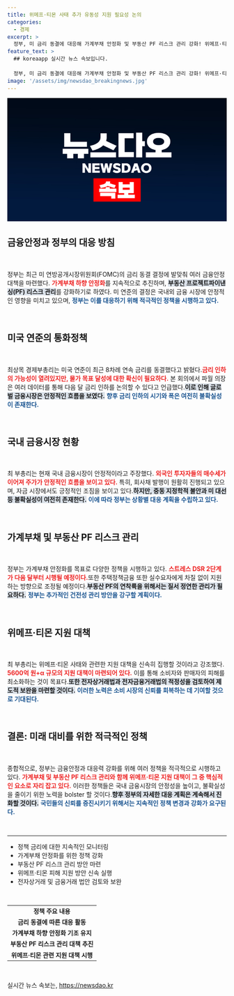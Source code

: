 ```yaml
---
title: 위메프·티몬 사태 추가 유동성 지원 필요성 논의
categories:
  - 경제
excerpt: >
  정부, 미 금리 동결에 대응해 가계부채 안정화 및 부동산 PF 리스크 관리 강화! 위메프·티몬 사태에선 5600억 원+α 지원책 신속 집행 예정. 불확실성 속, 금융시장 안정성 유지에 나선다. 클릭해서 더 알아보세요!
feature_text: >
  ## koreaapp 실시간 뉴스 속보입니다.

  정부, 미 금리 동결에 대응해 가계부채 안정화 및 부동산 PF 리스크 관리 강화! 위메프·티몬 사태에선 5600억 원+α 지원책 신속 집행 예정. 불확실성 속, 금융시장 안정성 유지에 나선다. 클릭해서 더 알아보세요!
image: '/assets/img/newsdao_breakingnews.jpg'
---
```


<p><img src="/assets/img/newsdao_breakingnews.jpg" alt="koreaapp 속보" /></p>

<h2 data-ke-size="size26">금융안정과 정부의 대응 방침</h2>

<p data-ke-size="size16">&nbsp;</p>

<p>정부는 최근 미 연방공개시장위원회(FOMC)의 금리 동결 결정에 발맞춰 여러 금융안정 대책을 마련했다. <b><span style="color: #ee2323;">가계부채 하향 안정화</span></b>를 지속적으로 추진하며, <b><span style="background-color: #21538527;">부동산 프로젝트파이낸싱(PF) 리스크 관리</span></b>를 강화하기로 하였다. 미 연준의 결정은 국내외 금융 시장에 안정적인 영향을 미치고 있으며, <b><span style="color: #1a5490;">정부는 이를 대응하기 위해 적극적인 정책을 시행하고 있다.</span></b> </p>

<p data-ke-size="size16">&nbsp;</p>

<h2 data-ke-size="size26">미국 연준의 통화정책</h2>

<p data-ke-size="size16">&nbsp;</p>

<p>최상목 경제부총리는 미국 연준이 최근 8차례 연속 금리를 동결했다고 밝혔다.<b><span style="color: #ee2323;">금리 인하의 가능성이 열려있지만, 물가 목표 달성에 대한 확신이 필요하다.</span></b> 본 회의에서 파월 의장은 여러 데이터를 통해 다음 달 금리 인하를 논의할 수 있다고 언급했다.<b><span style="background-color: #21538527;">이로 인해 글로벌 금융시장은 안정적인 흐름을 보였다.</span></b> <b><span style="color: #1a5490;">향후 금리 인하의 시기와 폭은 여전히 불확실성이 존재한다.</span></b> </p>

<p data-ke-size="size16">&nbsp;</p>

<h2 data-ke-size="size26">국내 금융시장 현황</h2>

<p data-ke-size="size16">&nbsp;</p>

<p>최 부총리는 현재 국내 금융시장이 안정적이라고 주장했다. <b><span style="color: #ee2323;">외국인 투자자들의 매수세가 이어져 주가가 안정적인 흐름을 보이고 있다.</span></b> 특히, 회사채 발행이 원활히 진행되고 있으며, 자금 시장에서도 긍정적인 조짐을 보이고 있다.<b><span style="background-color: #21538527;">하지만, 중동 지정학적 불안과 미 대선 등 불확실성이 여전히 존재한다.</span></b> <b><span style="color: #1a5490;">이에 따라 정부는 상황별 대응 계획을 수립하고 있다.</span></b> </p>

<p data-ke-size="size16">&nbsp;</p>

<h2 data-ke-size="size26">가계부채 및 부동산 PF 리스크 관리</h2>

<p data-ke-size="size16">&nbsp;</p>

<p>정부는 가계부채 안정화를 목표로 다양한 정책을 시행하고 있다. <b><span style="color: #ee2323;">스트레스 DSR 2단계가 다음 달부터 시행될 예정이다.</span></b>또한 주택정책금융 또한 실수요자에게 차질 없이 지원하는 방향으로 조정될 예정이다.<b><span style="background-color: #21538527;">부동산 PF의 연착륙을 위해서는 질서 정연한 관리가 필요하다.</span></b> <b><span style="color: #1a5490;">정부는 추가적인 건전성 관리 방안을 강구할 계획이다.</span></b> </p>

<p data-ke-size="size16">&nbsp;</p>

<h2 data-ke-size="size26">위메프·티몬 지원 대책</h2>

<p data-ke-size="size16">&nbsp;</p>

<p>최 부총리는 위메프·티몬 사태와 관련한 지원 대책을 신속히 집행할 것이라고 강조했다. <b><span style="color: #ee2323;">5600억 원+α 규모의 지원 대책이 마련되어 있다.</span></b> 이를 통해 소비자와 판매자의 피해를 최소화하는 것이 목표다.<b><span style="background-color: #21538527;">또한 전자상거래법과 전자금융거래법의 적정성을 검토하여 제도적 보완을 마련할 것이다.</span></b> <b><span style="color: #1a5490;">이러한 노력은 소비 시장의 신뢰를 회복하는 데 기여할 것으로 기대된다.</span></b></p>

<p data-ke-size="size16">&nbsp;</p>

<h2 data-ke-size="size26">결론: 미래 대비를 위한 적극적인 정책</h2>

<p data-ke-size="size16">&nbsp;</p>

<p>종합적으로, 정부는 금융안정과 대응력 강화를 위해 여러 정책을 적극적으로 시행하고 있다. <b><span style="color: #ee2323;">가계부채 및 부동산 PF 리스크 관리와 함께 위메프·티몬 지원 대책이 그 중 핵심적인 요소로 자리 잡고 있다.</span></b> 이러한 정책들은 국내 금융시장의 안정성을 높이고, 불확실성을 줄이기 위한 노력을 bolster 할 것이다.<b><span style="background-color: #21538527;">향후 정부의 자세한 대응 계획은 계속해서 진화할 것이다.</span></b> <b><span style="color: #1a5490;">국민들의 신뢰를 증진시키기 위해서는 지속적인 정책 변경과 강화가 요구된다.</span></b> </p>

<p data-ke-size="size16">&nbsp;</p> 

<hr />

<ul>
    <li>정책 금리에 대한 지속적인 모니터링</li>
    <li>가계부채 안정화를 위한 정책 강화</li>
    <li>부동산 PF 리스크 관리 방안 마련</li>
    <li>위메프·티몬 피해 지원 방안 신속 실행</li>
    <li>전자상거래 및 금융거래 법안 검토와 보완</li>
</ul>

<p data-ke-size="size16">&nbsp;</p>

<table style="width: 100%;">
    <tr>
        <td style="text-align: center; height: 17px;"><b>정책 주요 내용</b></td>
    </tr>
    <tr>
        <td style="text-align: center; height: 17px;"><b>금리 동결에 따른 대응 활동</b></td>
    </tr>
    <tr>
        <td style="text-align: center; height: 17px;"><b>가계부채 하향 안정화 기조 유지</b></td>
    </tr>
    <tr>
        <td style="text-align: center; height: 17px;"><b>부동산 PF 리스크 관리 대책 추진</b></td>
    </tr>
    <tr>
        <td style="text-align: center; height: 17px;"><b>위메프·티몬 관련 지원 대책 시행</b></td>
    </tr>
</table>

<p data-ke-size="size16">&nbsp;</p>
실시간 뉴스 속보는, <a href="https://newsdao.kr" rel="dofollow">https://newsdao.kr</a>


